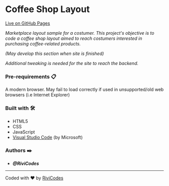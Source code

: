 # Coffee Shop Layout

[Live on GitHub Pages](https://rivicodes.github.io/coffee-shop-layout/)

_Marketplace layout sample for a costumer. This project's objective is to code a coffee shop layout aimed to reach costumers interested in purchasing coffee-related products._

_(May develop this section when site is finished)_

_Additional tweaking is needed for the site to reach the backend._

### Pre-requirements 📋

A modern browser. May fail to load correctly if used in unsupported/old web browsers (i.e Internet Explorer)

### Built with 🛠️

* HTML5
* CSS
* JavaScript
* [Visual Studio Code](https://code.visualstudio.com/) (by Microsoft)

### Authors ✒️

* ***@RiviCodes***

---

Coded with ❤️ by [RiviCodes](https://github.com/RiviCodes)
